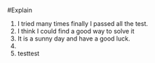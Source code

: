 #Explain
1. I tried many times finally I passed all the test.
2. I think I could find a good way to solve it
3. It is a sunny day and have a good luck.
4.     
5. testtest